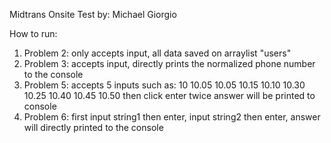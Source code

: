 Midtrans Onsite Test by: Michael Giorgio

How to run:
  1. Problem 2: only accepts input, all data saved on arraylist "users"
  2. Problem 3: accepts input, directly prints the normalized phone number to the console
  3. Problem 5: accepts 5 inputs such as:
  10 10.05
  10.05 10.15
  10.10 10.30
  10.25 10.40
  10.45 10.50
  then click enter twice answer will be printed to console
  4. Problem 6: first input string1 then enter, input string2 then enter, answer will directly printed to the console
